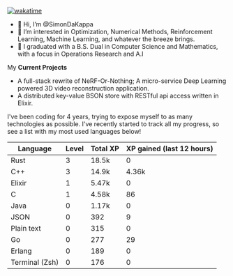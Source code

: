 
[![wakatime](https://wakatime.com/badge/user/50e6c678-94a9-4739-af51-360aeb113c51.svg)](https://wakatime.com/@50e6c678-94a9-4739-af51-360aeb113c51)

- 👋 Hi, I’m @SimonDaKappa
- 👀 I’m interested in Optimization, Numerical Methods, Reinforcement Learning, Machine Learning, and whatever the breeze brings.
- 🌱 I graduated with a B.S. Dual in Computer Science and Mathematics, with a focus in Operations Research and A.I

My **Current Projects** 
- A full-stack rewrite of NeRF-Or-Nothing; A micro-service Deep Learning powered 3D video reconstruction application.
- A distributed key-value BSON store with RESTful api access written in Elixir.

I've been coding for 4 years, trying to expose myself to as many technologies as possible. I've recently started to track all my progress, so see
a list with my most used languages below!

| Language | Level | Total XP | XP gained (last 12 hours) |
| --- | --- | --- | --- |
| Rust | 3 | 18.5k | 0 |
| C++ | 3 | 14.9k | 4.36k |
| Elixir | 1 | 5.47k | 0 |
| C | 1 | 4.58k | 86 |
| Java | 0 | 1.17k | 0 |
| JSON | 0 | 392 | 9 |
| Plain text | 0 | 315 | 0 |
| Go | 0 | 277 | 29 |
| Erlang | 0 | 189 | 0 |
| Terminal (Zsh) | 0 | 176 | 0 |